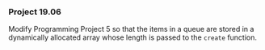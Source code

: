### Project 19.06

Modify Programming Project 5 so that the items in a queue are stored in a
dynamically allocated array whose length is passed to the `create` function.
